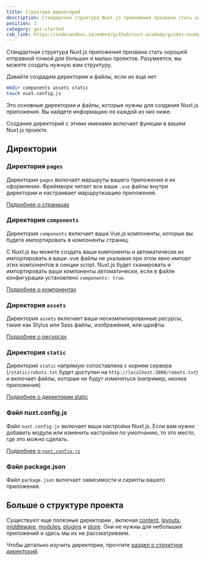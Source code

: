 ```yaml
---
title: Структура директорий
description: Стандартная структура Nuxt.js приложения призвана стать хорошей отправной точкой для больших и малых проектов. Разумеется, вы можете создать нужную вам структуру.
position: 3
category: get-started
csb_link: https://codesandbox.io/embed/github/nuxt-academy/guides-examples/tree/master/01_get_started/03_directory_structure?fontsize=14&hidenavigation=1&theme=dark
---
```


Стандартная структура Nuxt.js приложения призвана стать хорошей отправной точкой для больших и малых проектов. Разумеется, вы можете создать нужную вам структуру.

Давайте создадим директории и файлы, если их еще нет

```bash
mkdir components assets static
touch nuxt.config.js
```

Это основные директории и файлы, которые нужны для создания Nuxt.js приложения. Вы найдете информацию по каждой из них ниже.

<base-alert type="info">

Создание директорий с этими именами включает функции в вашем Nuxt.js проекте.

</base-alert>

## Директории

### Директория `pages`

Директория `pages` включает маршруты вашего приложения и их оформление. Фреймворк читает все ваши `.vue` файлы внутри директории и настраивает маршрутизацию приложения.

<base-alert type="next">

[Подробнее о страницах](/guides/directory-structure/pages)

</base-alert>

### Директория `components`


Директория `components` включает ваши Vue.js компоненты, которые вы будете импортировать в компоненты страниц.

С Nuxt.js вы можете создать ваши компоненты и автоматически их импортировать в ваши .vue файлы не указывая при этом явно импорт этих компонентов в секции script. Nuxt.js будет сканировать и импортировать ваши компоненты автоматически, если в файле конфигурации установлено `components: true`.

<base-alert type="next">

[Подробнее о компонентах](/guides/directory-structure/components)

</base-alert>

### Директория `assets`

Директория `assets` включает ваши нескомпилированные ресурсы, такие как Stylus или Sass файлы, изображения, или шрифты.

<base-alert type="next">

[Подробнее о ресурсах](/guides/directory-structure/assets)

</base-alert>

### Директория `static`

Директория `static` напрямую сопоставлена с корнем сервера (`/static/robots.txt` будет доступен на `http://localhost:3000/robots.txt`) и включает файлы, которые не будут изменяться (например, иконка приложения)

<base-alert type="next">

[Подробнее о директории static](/guides/directory-structure/static)

</base-alert>

### Файл nuxt.config.js

Файл `nuxt.config.js` включает ваши настройки Nuxt.js. Если вам нужно добавить модули или изменить настройки по умолчанию, то это место, где это можно сделать.

<base-alert type="next">

[Подробнее о `nuxt.config.js`](/guides/directory-structure/nuxt-config)

</base-alert>

### Файл package.json

Файл `package.json` включает зависимости и скрипты вашего приложения.

<app-modal>
  <code-sandbox  :src="csb_link"></code-sandbox>
</app-modal>

## Больше о структуре проекта

Существуют еще полезные директории , включая [content](/guides/directory-structure/content), [layouts](/guides/directory-structure/layouts), [middleware](/guides/directory-structure/middleware), [modules](/guides/directory-structure/modules), [plugins](/guides/directory-structure/plugins) и [store](/guides/directory-structure/store). Они не нужны для небольших приложений и здесь мы их не рассматриваем.

<base-alert type="next">

Чтобы детально изучить директории, прочтите [раздел о структуре директорий](/guides/directory-structure/nuxt).

</base-alert>
